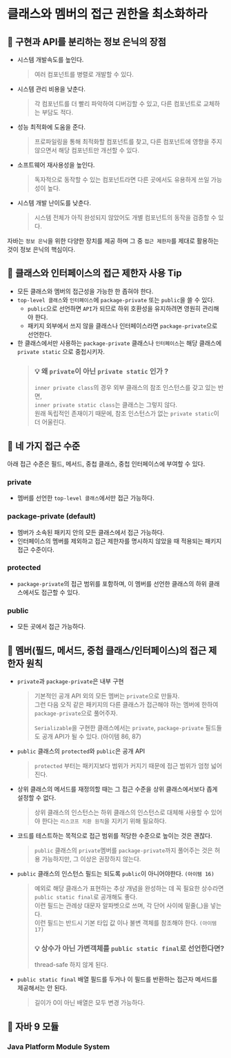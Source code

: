 # 클래스와 멤버의 접근 권한을 최소화하라

## 📍 구현과 API를 분리하는 정보 은닉의 장점

- 시스템 개발속도를 높인다.
  > 여러 컴포넌트를 병렬로 개발할 수 있다.
  >
- 시스템 관리 비용을 낮춘다.
  > 각 컴포넌트를 더 빨리 파악하여 디버깅할 수 있고, 다른 컴포넌트로 교체하는 부담도 적다.
  >
- 성능 최적화에 도움을 준다.
  > 프로파일링을 통해 최적화할 컴포넌트를 찾고, 다른 컴포넌트에 영향을 주지 않으면서 해당 컴포넌트만 개선할 수 있다.
  >
- 소프트웨어 재사용성을 높인다.
  > 독자적으로 동작할 수 있는 컴포넌트라면 다른 곳에서도 유용하게 쓰일 가능성이 높다.
  >
- 시스템 개발 난이도를 낮춘다.
  > 시스템 전체가 아직 완성되지 않았어도 개별 컴포넌트의 동작을 검증할 수 있다.
  
자바는 `정보 은닉`을 위한 다양한 장치를 제공 하며 그 중 `접근 제한자`를 제대로 활용하는 것이 정보 은닉의 핵심이다.
###
## 📍 클래스와 인터페이스의 접근 제한자 사용 Tip

- 모든 클래스와 멤버의 접근성을 가능한 한 좁혀야 한다.
- `top-level 클래스`와 `인터페이스`에 `package-private` 또는 `public`을 쓸 수 있다.
  - `public`으로 선언하면 `API`가 되므로 하위 호환성을 유지하려면 영원히 관리해야 한다.
  - 패키지 외부에서 쓰지 않을 클래스나 인터페이스라면 `package-private`으로 선언한다.
- 한 클래스에서만 사용하는 `package-private` 클래스나 `인터페이스`는 해당 클래스에 `private static` 으로 중첩시키자.
  > ### 💡 왜 `private`이 아닌 `private static` 인가 ?
  > `inner private class`의 경우 외부 클래스의 참조 인스턴스를 갖고 있는 반면,  
  > `inner private static class`는 클래스는 그렇지 않다.  
  > 원래 독립적인 존재이기 때문에, 참조 인스턴스가 없는 `private static`이 더 어울린다.
###
## 📍 네 가지 접근 수준
아래 접근 수준은 필드, 메서드, 중첩 클래스, 중첩 인터페이스에 부여할 수 있다.
### private
- 멤버를 선언한 `top-level 클래스`에서만 접근 가능하다.
### package-private (default)
- 멤버가 소속된 패키지 안의 모든 클래스에서 접근 가능하다.
- 인터페이스의 멤버를 제외하고 접근 제한자를 명시하지 않았을 때 적용되는 패키지 접근 수준이다.
### protected
- `package-private`의 접근 범위를 포함하며, 이 멤버를 선언한 클래스의 하위 클래스에서도 접근할 수 있다.
### public
- 모든 곳에서 접근 가능하다.
###
## 📍 멤버(필드, 메서드, 중첩 클래스/인터페이스)의 접근 제한자 원칙
- `private`과 `package-private`은 내부 구현  
  > 기본적인 공개 API 외의 모든 멤버는 `private`으로 만들자.  
  그런 다음 오직 같은 패키지의 다른 클래스가 접근해야 하는 멤버에 한하여 `package-private`으로 풀어주자.  
  > 
  > `Serializable`을 구현한 클래스에서는 `private`, `package-private` 필드들도 공개 API가 될 수 있다. (아이템 86, 87)
- `public` 클래스의 `protected`와 `public`은 공개 API
  > `protected` 부터는 패키지보다 범위가 커지기 때문에 접근 범위가 엄청 넓어진다.
- 상위 클래스의 메서드를 재정의할 때는 그 접근 수준을 상위 클래스에서보다 좁게 설정할 수 없다.
  > 상위 클래스의 인스턴스는 하위 클래스의 인스턴스로 대체해 사용할 수 있어야 한다는 `리스코프 치환 원칙`을 지키기 위해 필요하다.
- 코드를 테스트하는 목적으로 접근 범위를 적당한 수준으로 높이는 것은 괜찮다.
  > `public` 클래스의 `private`멤버를 `package-private`까지 풀어주는 것은 허용 가능하지만, 그 이상은 권장하지 않는다.
- `public` 클래스의 인스턴스 필드는 되도록 `public`이 아니어야한다. `(아이템 16)`
  > 예외로 해당 클래스가 표현하는 추상 개념을 완성하는 데 꼭 필요한 상수라면 `public static final`로 공개해도 좋다.  
    이런 필드는 관례상 대문자 알파벳으로 쓰며, 각 단어 사이에 밑줄(_)을 넣는다.  
    이런 필드는 반드시 기본 타입 값 이나 불변 객체를 참조해야 한다. `(아이템 17)`
  > ### 💡 상수가 아닌 가변객체를 `public static final`로 선언한다면?
  > thread-safe 하지 않게 된다.
- `public static final` 배열 필드를 두거나 이 필드를 반환하는 접근자 메서드를 제공해서는 안 된다.
  > 길이가 0이 아닌 배열은 모두 변경 가능하다.

###
## 📍 자바 9 모듈
### Java Platform Module System 